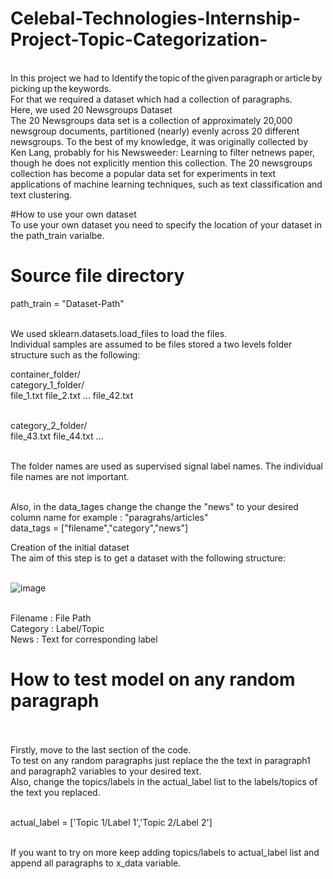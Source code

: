 # Celebal-Technologies-Internship-Project-Topic-Categorization-
<br>
In this project we had to Identify the topic of the given paragraph or article by picking up the keywords.<br>
For that we required a dataset which had a collection of paragraphs.<br>
Here, we used 20 Newsgroups Dataset<br>
The 20 Newsgroups data set is a collection of approximately 20,000 newsgroup documents, partitioned (nearly) evenly across 20 different newsgroups. To the best of my knowledge, it was originally collected by Ken Lang, probably for his Newsweeder: Learning to filter netnews paper, though he does not explicitly mention this collection. The 20 newsgroups collection has become a popular data set for experiments in text applications of machine learning techniques, such as text classification and text clustering.<br>

#How to use your own dataset 
<br>
To use your own dataset you need to specify the location of your dataset in the path_train varialbe. <br>
# Source file directory <br>
path_train = "Dataset-Path"   <br><br>

We used sklearn.datasets.load_files to load the files. <br>
Individual samples are assumed to be files stored a two levels folder structure such as the following:<br>

container_folder/  <br>
category_1_folder/  <br>
file_1.txt file_2.txt … file_42.txt  <br> <br>

category_2_folder/  <br>
file_43.txt file_44.txt …  <br><br>

The folder names are used as supervised signal label names. The individual file names are not important. <br> <br>

Also, in the data_tages change the change the "news" to your desired column name for example : "paragrahs/articles" <br>
data_tags = ["filename","category","news"]   <br>

Creation of the initial dataset <br>
The aim of this step is to get a dataset with the following structure: <br><br>

![image](https://user-images.githubusercontent.com/60377214/127752332-4bcee7fc-5ab5-491c-9505-23532315ef82.png)   <br><br>

Filename : File Path  <br>
Category : Label/Topic   <br>
News : Text for corresponding label  <br>


# How to test model on any random paragraph <br> <br>

Firstly, move to the last section of the code. <br>
To test on any random paragraphs just replace the the text in paragraph1 and paragraph2 variables to your desired text. <br>
Also, change the topics/labels in the actual_label list to the labels/topics of the text you replaced. <br><br>

actual_label = ['Topic 1/Label 1','Topic 2/Label 2']  <br><br>

If you want to try on more keep adding topics/labels to actual_label list and append all paragraphs to x_data variable. <br><br><br>


